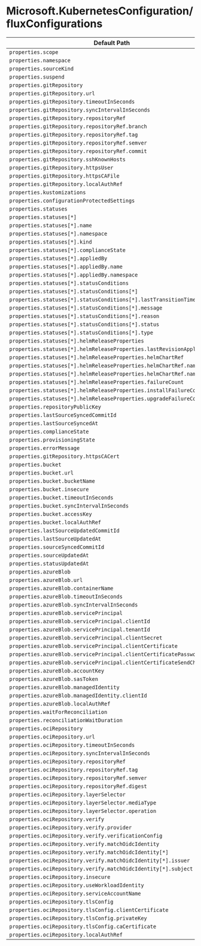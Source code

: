 # Microsoft.KubernetesConfiguration/fluxConfigurations

| Default Path | Alias |
|---|---|
| `properties.scope` | `Microsoft.KubernetesConfiguration/fluxConfigurations/scope` |
| `properties.namespace` | `Microsoft.KubernetesConfiguration/fluxConfigurations/namespace` |
| `properties.sourceKind` | `Microsoft.KubernetesConfiguration/fluxConfigurations/sourceKind` |
| `properties.suspend` | `Microsoft.KubernetesConfiguration/fluxConfigurations/suspend` |
| `properties.gitRepository` | `Microsoft.KubernetesConfiguration/fluxConfigurations/gitRepository` |
| `properties.gitRepository.url` | `Microsoft.KubernetesConfiguration/fluxConfigurations/gitRepository.url` |
| `properties.gitRepository.timeoutInSeconds` | `Microsoft.KubernetesConfiguration/fluxConfigurations/gitRepository.timeoutInSeconds` |
| `properties.gitRepository.syncIntervalInSeconds` | `Microsoft.KubernetesConfiguration/fluxConfigurations/gitRepository.syncIntervalInSeconds` |
| `properties.gitRepository.repositoryRef` | `Microsoft.KubernetesConfiguration/fluxConfigurations/gitRepository.repositoryRef` |
| `properties.gitRepository.repositoryRef.branch` | `Microsoft.KubernetesConfiguration/fluxConfigurations/gitRepository.repositoryRef.branch` |
| `properties.gitRepository.repositoryRef.tag` | `Microsoft.KubernetesConfiguration/fluxConfigurations/gitRepository.repositoryRef.tag` |
| `properties.gitRepository.repositoryRef.semver` | `Microsoft.KubernetesConfiguration/fluxConfigurations/gitRepository.repositoryRef.semver` |
| `properties.gitRepository.repositoryRef.commit` | `Microsoft.KubernetesConfiguration/fluxConfigurations/gitRepository.repositoryRef.commit` |
| `properties.gitRepository.sshKnownHosts` | `Microsoft.KubernetesConfiguration/fluxConfigurations/gitRepository.sshKnownHosts` |
| `properties.gitRepository.httpsUser` | `Microsoft.KubernetesConfiguration/fluxConfigurations/gitRepository.httpsUser` |
| `properties.gitRepository.httpsCAFile` | `Microsoft.KubernetesConfiguration/fluxConfigurations/gitRepository.httpsCAFile` |
| `properties.gitRepository.localAuthRef` | `Microsoft.KubernetesConfiguration/fluxConfigurations/gitRepository.localAuthRef` |
| `properties.kustomizations` | `Microsoft.KubernetesConfiguration/fluxConfigurations/kustomizations` |
| `properties.configurationProtectedSettings` | `Microsoft.KubernetesConfiguration/fluxConfigurations/configurationProtectedSettings` |
| `properties.statuses` | `Microsoft.KubernetesConfiguration/fluxConfigurations/statuses` |
| `properties.statuses[*]` | `Microsoft.KubernetesConfiguration/fluxConfigurations/statuses[*]` |
| `properties.statuses[*].name` | `Microsoft.KubernetesConfiguration/fluxConfigurations/statuses[*].name` |
| `properties.statuses[*].namespace` | `Microsoft.KubernetesConfiguration/fluxConfigurations/statuses[*].namespace` |
| `properties.statuses[*].kind` | `Microsoft.KubernetesConfiguration/fluxConfigurations/statuses[*].kind` |
| `properties.statuses[*].complianceState` | `Microsoft.KubernetesConfiguration/fluxConfigurations/statuses[*].complianceState` |
| `properties.statuses[*].appliedBy` | `Microsoft.KubernetesConfiguration/fluxConfigurations/statuses[*].appliedBy` |
| `properties.statuses[*].appliedBy.name` | `Microsoft.KubernetesConfiguration/fluxConfigurations/statuses[*].appliedBy.name` |
| `properties.statuses[*].appliedBy.namespace` | `Microsoft.KubernetesConfiguration/fluxConfigurations/statuses[*].appliedBy.namespace` |
| `properties.statuses[*].statusConditions` | `Microsoft.KubernetesConfiguration/fluxConfigurations/statuses[*].statusConditions` |
| `properties.statuses[*].statusConditions[*]` | `Microsoft.KubernetesConfiguration/fluxConfigurations/statuses[*].statusConditions[*]` |
| `properties.statuses[*].statusConditions[*].lastTransitionTime` | `Microsoft.KubernetesConfiguration/fluxConfigurations/statuses[*].statusConditions[*].lastTransitionTime` |
| `properties.statuses[*].statusConditions[*].message` | `Microsoft.KubernetesConfiguration/fluxConfigurations/statuses[*].statusConditions[*].message` |
| `properties.statuses[*].statusConditions[*].reason` | `Microsoft.KubernetesConfiguration/fluxConfigurations/statuses[*].statusConditions[*].reason` |
| `properties.statuses[*].statusConditions[*].status` | `Microsoft.KubernetesConfiguration/fluxConfigurations/statuses[*].statusConditions[*].status` |
| `properties.statuses[*].statusConditions[*].type` | `Microsoft.KubernetesConfiguration/fluxConfigurations/statuses[*].statusConditions[*].type` |
| `properties.statuses[*].helmReleaseProperties` | `Microsoft.KubernetesConfiguration/fluxConfigurations/statuses[*].helmReleaseProperties` |
| `properties.statuses[*].helmReleaseProperties.lastRevisionApplied` | `Microsoft.KubernetesConfiguration/fluxConfigurations/statuses[*].helmReleaseProperties.lastRevisionApplied` |
| `properties.statuses[*].helmReleaseProperties.helmChartRef` | `Microsoft.KubernetesConfiguration/fluxConfigurations/statuses[*].helmReleaseProperties.helmChartRef` |
| `properties.statuses[*].helmReleaseProperties.helmChartRef.name` | `Microsoft.KubernetesConfiguration/fluxConfigurations/statuses[*].helmReleaseProperties.helmChartRef.name` |
| `properties.statuses[*].helmReleaseProperties.helmChartRef.namespace` | `Microsoft.KubernetesConfiguration/fluxConfigurations/statuses[*].helmReleaseProperties.helmChartRef.namespace` |
| `properties.statuses[*].helmReleaseProperties.failureCount` | `Microsoft.KubernetesConfiguration/fluxConfigurations/statuses[*].helmReleaseProperties.failureCount` |
| `properties.statuses[*].helmReleaseProperties.installFailureCount` | `Microsoft.KubernetesConfiguration/fluxConfigurations/statuses[*].helmReleaseProperties.installFailureCount` |
| `properties.statuses[*].helmReleaseProperties.upgradeFailureCount` | `Microsoft.KubernetesConfiguration/fluxConfigurations/statuses[*].helmReleaseProperties.upgradeFailureCount` |
| `properties.repositoryPublicKey` | `Microsoft.KubernetesConfiguration/fluxConfigurations/repositoryPublicKey` |
| `properties.lastSourceSyncedCommitId` | `Microsoft.KubernetesConfiguration/fluxConfigurations/lastSourceSyncedCommitId` |
| `properties.lastSourceSyncedAt` | `Microsoft.KubernetesConfiguration/fluxConfigurations/lastSourceSyncedAt` |
| `properties.complianceState` | `Microsoft.KubernetesConfiguration/fluxConfigurations/complianceState` |
| `properties.provisioningState` | `Microsoft.KubernetesConfiguration/fluxConfigurations/provisioningState` |
| `properties.errorMessage` | `Microsoft.KubernetesConfiguration/fluxConfigurations/errorMessage` |
| `properties.gitRepository.httpsCACert` | `Microsoft.KubernetesConfiguration/fluxConfigurations/gitRepository.httpsCACert` |
| `properties.bucket` | `Microsoft.KubernetesConfiguration/fluxConfigurations/bucket` |
| `properties.bucket.url` | `Microsoft.KubernetesConfiguration/fluxConfigurations/bucket.url` |
| `properties.bucket.bucketName` | `Microsoft.KubernetesConfiguration/fluxConfigurations/bucket.bucketName` |
| `properties.bucket.insecure` | `Microsoft.KubernetesConfiguration/fluxConfigurations/bucket.insecure` |
| `properties.bucket.timeoutInSeconds` | `Microsoft.KubernetesConfiguration/fluxConfigurations/bucket.timeoutInSeconds` |
| `properties.bucket.syncIntervalInSeconds` | `Microsoft.KubernetesConfiguration/fluxConfigurations/bucket.syncIntervalInSeconds` |
| `properties.bucket.accessKey` | `Microsoft.KubernetesConfiguration/fluxConfigurations/bucket.accessKey` |
| `properties.bucket.localAuthRef` | `Microsoft.KubernetesConfiguration/fluxConfigurations/bucket.localAuthRef` |
| `properties.lastSourceUpdatedCommitId` | `Microsoft.KubernetesConfiguration/fluxConfigurations/lastSourceUpdatedCommitId` |
| `properties.lastSourceUpdatedAt` | `Microsoft.KubernetesConfiguration/fluxConfigurations/lastSourceUpdatedAt` |
| `properties.sourceSyncedCommitId` | `Microsoft.KubernetesConfiguration/fluxConfigurations/sourceSyncedCommitId` |
| `properties.sourceUpdatedAt` | `Microsoft.KubernetesConfiguration/fluxConfigurations/sourceUpdatedAt` |
| `properties.statusUpdatedAt` | `Microsoft.KubernetesConfiguration/fluxConfigurations/statusUpdatedAt` |
| `properties.azureBlob` | `Microsoft.KubernetesConfiguration/fluxConfigurations/azureBlob` |
| `properties.azureBlob.url` | `Microsoft.KubernetesConfiguration/fluxConfigurations/azureBlob.url` |
| `properties.azureBlob.containerName` | `Microsoft.KubernetesConfiguration/fluxConfigurations/azureBlob.containerName` |
| `properties.azureBlob.timeoutInSeconds` | `Microsoft.KubernetesConfiguration/fluxConfigurations/azureBlob.timeoutInSeconds` |
| `properties.azureBlob.syncIntervalInSeconds` | `Microsoft.KubernetesConfiguration/fluxConfigurations/azureBlob.syncIntervalInSeconds` |
| `properties.azureBlob.servicePrincipal` | `Microsoft.KubernetesConfiguration/fluxConfigurations/azureBlob.servicePrincipal` |
| `properties.azureBlob.servicePrincipal.clientId` | `Microsoft.KubernetesConfiguration/fluxConfigurations/azureBlob.servicePrincipal.clientId` |
| `properties.azureBlob.servicePrincipal.tenantId` | `Microsoft.KubernetesConfiguration/fluxConfigurations/azureBlob.servicePrincipal.tenantId` |
| `properties.azureBlob.servicePrincipal.clientSecret` | `Microsoft.KubernetesConfiguration/fluxConfigurations/azureBlob.servicePrincipal.clientSecret` |
| `properties.azureBlob.servicePrincipal.clientCertificate` | `Microsoft.KubernetesConfiguration/fluxConfigurations/azureBlob.servicePrincipal.clientCertificate` |
| `properties.azureBlob.servicePrincipal.clientCertificatePassword` | `Microsoft.KubernetesConfiguration/fluxConfigurations/azureBlob.servicePrincipal.clientCertificatePassword` |
| `properties.azureBlob.servicePrincipal.clientCertificateSendChain` | `Microsoft.KubernetesConfiguration/fluxConfigurations/azureBlob.servicePrincipal.clientCertificateSendChain` |
| `properties.azureBlob.accountKey` | `Microsoft.KubernetesConfiguration/fluxConfigurations/azureBlob.accountKey` |
| `properties.azureBlob.sasToken` | `Microsoft.KubernetesConfiguration/fluxConfigurations/azureBlob.sasToken` |
| `properties.azureBlob.managedIdentity` | `Microsoft.KubernetesConfiguration/fluxConfigurations/azureBlob.managedIdentity` |
| `properties.azureBlob.managedIdentity.clientId` | `Microsoft.KubernetesConfiguration/fluxConfigurations/azureBlob.managedIdentity.clientId` |
| `properties.azureBlob.localAuthRef` | `Microsoft.KubernetesConfiguration/fluxConfigurations/azureBlob.localAuthRef` |
| `properties.waitForReconciliation` | `Microsoft.KubernetesConfiguration/fluxConfigurations/waitForReconciliation` |
| `properties.reconciliationWaitDuration` | `Microsoft.KubernetesConfiguration/fluxConfigurations/reconciliationWaitDuration` |
| `properties.ociRepository` | `Microsoft.KubernetesConfiguration/fluxConfigurations/ociRepository` |
| `properties.ociRepository.url` | `Microsoft.KubernetesConfiguration/fluxConfigurations/ociRepository.url` |
| `properties.ociRepository.timeoutInSeconds` | `Microsoft.KubernetesConfiguration/fluxConfigurations/ociRepository.timeoutInSeconds` |
| `properties.ociRepository.syncIntervalInSeconds` | `Microsoft.KubernetesConfiguration/fluxConfigurations/ociRepository.syncIntervalInSeconds` |
| `properties.ociRepository.repositoryRef` | `Microsoft.KubernetesConfiguration/fluxConfigurations/ociRepository.repositoryRef` |
| `properties.ociRepository.repositoryRef.tag` | `Microsoft.KubernetesConfiguration/fluxConfigurations/ociRepository.repositoryRef.tag` |
| `properties.ociRepository.repositoryRef.semver` | `Microsoft.KubernetesConfiguration/fluxConfigurations/ociRepository.repositoryRef.semver` |
| `properties.ociRepository.repositoryRef.digest` | `Microsoft.KubernetesConfiguration/fluxConfigurations/ociRepository.repositoryRef.digest` |
| `properties.ociRepository.layerSelector` | `Microsoft.KubernetesConfiguration/fluxConfigurations/ociRepository.layerSelector` |
| `properties.ociRepository.layerSelector.mediaType` | `Microsoft.KubernetesConfiguration/fluxConfigurations/ociRepository.layerSelector.mediaType` |
| `properties.ociRepository.layerSelector.operation` | `Microsoft.KubernetesConfiguration/fluxConfigurations/ociRepository.layerSelector.operation` |
| `properties.ociRepository.verify` | `Microsoft.KubernetesConfiguration/fluxConfigurations/ociRepository.verify` |
| `properties.ociRepository.verify.provider` | `Microsoft.KubernetesConfiguration/fluxConfigurations/ociRepository.verify.provider` |
| `properties.ociRepository.verify.verificationConfig` | `Microsoft.KubernetesConfiguration/fluxConfigurations/ociRepository.verify.verificationConfig` |
| `properties.ociRepository.verify.matchOidcIdentity` | `Microsoft.KubernetesConfiguration/fluxConfigurations/ociRepository.verify.matchOidcIdentity` |
| `properties.ociRepository.verify.matchOidcIdentity[*]` | `Microsoft.KubernetesConfiguration/fluxConfigurations/ociRepository.verify.matchOidcIdentity[*]` |
| `properties.ociRepository.verify.matchOidcIdentity[*].issuer` | `Microsoft.KubernetesConfiguration/fluxConfigurations/ociRepository.verify.matchOidcIdentity[*].issuer` |
| `properties.ociRepository.verify.matchOidcIdentity[*].subject` | `Microsoft.KubernetesConfiguration/fluxConfigurations/ociRepository.verify.matchOidcIdentity[*].subject` |
| `properties.ociRepository.insecure` | `Microsoft.KubernetesConfiguration/fluxConfigurations/ociRepository.insecure` |
| `properties.ociRepository.useWorkloadIdentity` | `Microsoft.KubernetesConfiguration/fluxConfigurations/ociRepository.useWorkloadIdentity` |
| `properties.ociRepository.serviceAccountName` | `Microsoft.KubernetesConfiguration/fluxConfigurations/ociRepository.serviceAccountName` |
| `properties.ociRepository.tlsConfig` | `Microsoft.KubernetesConfiguration/fluxConfigurations/ociRepository.tlsConfig` |
| `properties.ociRepository.tlsConfig.clientCertificate` | `Microsoft.KubernetesConfiguration/fluxConfigurations/ociRepository.tlsConfig.clientCertificate` |
| `properties.ociRepository.tlsConfig.privateKey` | `Microsoft.KubernetesConfiguration/fluxConfigurations/ociRepository.tlsConfig.privateKey` |
| `properties.ociRepository.tlsConfig.caCertificate` | `Microsoft.KubernetesConfiguration/fluxConfigurations/ociRepository.tlsConfig.caCertificate` |
| `properties.ociRepository.localAuthRef` | `Microsoft.KubernetesConfiguration/fluxConfigurations/ociRepository.localAuthRef` |

